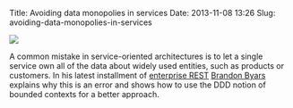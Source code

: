 Title: Avoiding data monopolies in services
Date: 2013-11-08 13:26
Slug: avoiding-data-monopolies-in-services

<div class="img floating">

[![](http://martinfowler.com/articles/enterpriseREST/images/brandon-byars.jpg)](http://martinfowler.com/articles/enterpriseREST.html#bounded-contexts)

</div>

A common mistake in service-oriented architectures is to let a single
service own all of the data about widely used entities, such as products
or customers. In his latest installment of [enterprise
REST](http://martinfowler.com/articles/enterpriseREST.html) [Brandon
Byars](http://twitter.com/BrandonByars) explains why this is an error
and shows how to use the DDD notion of bounded contexts for a better
approach.

</p>

